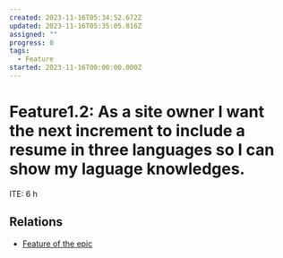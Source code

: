 ```yaml
---
created: 2023-11-16T05:34:52.672Z
updated: 2023-11-16T05:35:05.816Z
assigned: ""
progress: 0
tags:
  - Feature
started: 2023-11-16T00:00:00.000Z
---
```


# Feature1.2: As a site owner I want the next increment to include a resume in three languages so I can show my laguage knowledges.

ITE: 6 h

## Relations

- [Feature of the epic ](.md)
